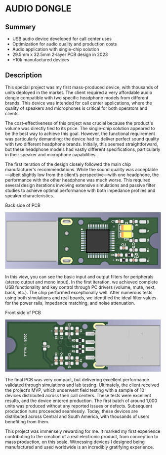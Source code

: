 # AUDIO DONGLE

## Summary
- USB audio device developed for call center uses
- Optimization for audio quality and production costs
- Audio application with single-chip solution
- 29.5mm x 32.5mm 2-layer PCB design in 2023
- +10k manufactured devices

## Description
This special project was my first mass-produced device, with thousands of units deployed in the market. The client required a very affordable audio dongle compatible with two specific headphone models from different brands. This device was intended for call center applications, where the quality of speakers and microphones is critical for both operators and clients.

The cost-effectiveness of this project was crucial because the product's volume was directly tied to its price. The single-chip solution appeared to be the best way to achieve this goal. However, the functional requirement was particularly demanding: the device had to deliver perfect sound quality with two different headphone brands. Initially, this seemed straightforward, but these headphone models had vastly different specifications, particularly in their speaker and microphone capabilities.

The first iteration of the design closely followed the main chip manufacturer's recommendations. While the sound quality was acceptable—albeit slightly low from the client’s perspective—with one headphone, the performance with the other headphone was much worse. This required several design iterations involving extensive simulations and passive filter studies to achieve optimal performance with both impedance profiles and speaker characteristics.


Back side of PCB

![alt text](back-render.png)

In this view, you can see the basic input and output filters for peripherals (stereo output and mono input). In the first iteration, we achieved complete USB functionality and key control through PC drivers (volume, mute, next, back, etc.). The chip performed exceptionally well. After numerous tests using both simulations and real boards, we identified the ideal filter values for the power rails, impedance matching, and noise attenuation.


Front side of PCB

![alt text](frontal-render.png)

The final PCB was very compact, but delivering excellent performance validated through simulations and lab testing. Ultimately, the client received the project’s MVP, which underwent field testing with a sample of 10 devices distributed across their call centers. These tests were excellent results, and the device entered production. The first batch of around 1,000 units was produced without any reported issues or defects. Subsequent production runs proceeded seamlessly. Today, these devices are distributed across Central and South America, with thousands of users benefiting from them.

This project was immensely rewarding for me. It marked my first experience contributing to the creation of a real electronic product, from conception to mass production, on this scale. Witnessing devices I designed being manufactured and used worldwide is an incredibly gratifying experience.
